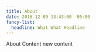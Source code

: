 ```yaml
---
title: About
date: 2016-12-09 13:43:00 -05:00
fancy-list:
  headline: What What Headline
---
```


About Content new content